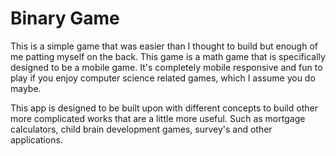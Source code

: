 # Binary Game

This is a simple game that was easier than I thought to build but enough of me patting myself on the back. This game is a math game that is specifically designed to be a mobile game. It's completely mobile responsive and fun to play if you enjoy computer science related games, which I assume you do maybe.

This app is designed to be built upon with different concepts to build other more complicated works that are a little more useful. Such as mortgage calculators, child brain development games, survey's and other applications.
